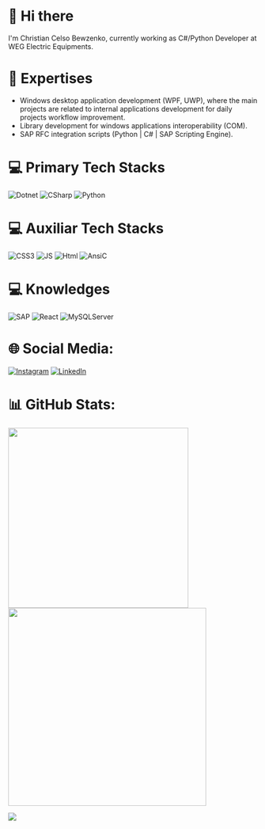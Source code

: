 # 👋 Hi there

I'm Christian Celso Bewzenko, currently working as C#/Python Developer at WEG Electric Equipments. </br>


# 🚀 Expertises

- Windows desktop application development (WPF, UWP), where the main projects are related to internal applications development for daily projects workflow improvement.
- Library development for windows applications interoperability (COM).
- SAP RFC integration scripts (Python | C# | SAP Scripting Engine).


# 💻 Primary Tech Stacks
![Dotnet](https://img.shields.io/badge/.NET-5C2D91?style=for-the-badge&logo=.net&logoColor=white) ![CSharp](https://img.shields.io/badge/C%23-239120?style=for-the-badge&logo=c-sharp&logoColor=white) ![Python](https://img.shields.io/badge/Python-14354C?style=for-the-badge&logo=python&logoColor=white) 

# 💻 Auxiliar Tech Stacks
![CSS3](https://img.shields.io/badge/CSS3-1572B6?style=for-the-badge&logo=css3&logoColor=white) ![JS](https://img.shields.io/badge/JavaScript-323330?style=for-the-badge&logo=javascript&logoColor=F7DF1E) ![Html](https://img.shields.io/badge/HTML5-E34F26?style=for-the-badge&logo=html5&logoColor=white) ![AnsiC](https://img.shields.io/badge/C-00599C?style=for-the-badge&logo=c&logoColor=white)

# 💻 Knowledges
![SAP](https://img.shields.io/badge/SAP-0FAAFF?style=for-the-badge&logo=sap&logoColor=white) ![React](https://img.shields.io/badge/React-20232A?style=for-the-badge&logo=react&logoColor=61DAFB) ![MySQLServer](https://img.shields.io/badge/Microsoft_SQL_Server-CC2927?style=for-the-badge&logo=microsoft-sql-server&logoColor=white)

# 🌐 Social Media:
[![Instagram](https://img.shields.io/badge/Instagram-%23E4405F.svg?logo=Instagram&logoColor=white)](https://instagram.com/_bzko_) [![LinkedIn](https://img.shields.io/badge/LinkedIn-%230077B5.svg?logo=linkedin&logoColor=white)](https://linkedin.com/in/christian-celso-bewzenko) 

# 📊 GitHub Stats:
<img src="https://github-readme-stats-wheat-two-53.vercel.app/api?username=chrisbewz&theme=neon&hide_border=false&include_all_commits=false&count_private=false"  width="364px" />                    <img src="https://github-readme-streak-stats.herokuapp.com/?user=chrisbewz&theme=neon&hide_border=false"  width="400px" />



![](https://github-readme-stats-wheat-two-53.vercel.app/api/top-langs/?username=chrisbewz&theme=neon&hide_border=false&include_all_commits=false&count_private=false&layout=compact)
